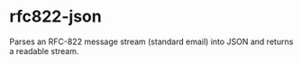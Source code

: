 rfc822-json
===========
Parses an RFC-822 message stream (standard email) into JSON and returns a
readable stream.
